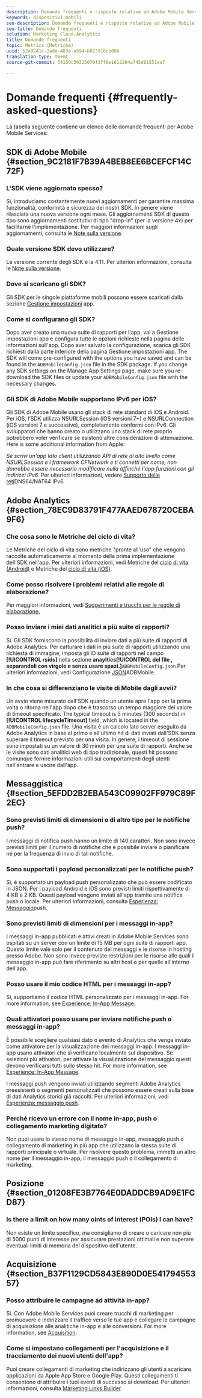 ```yaml
---
description: Domande frequenti e risposte relative ad Adobe Mobile Services e descrizione generale delle funzioni.
keywords: dispositivi mobili
seo-description: Domande frequenti e risposte relative ad Adobe Mobile Services e descrizione generale delle funzioni.
seo-title: Domande frequenti
solution: Marketing Cloud,Analytics
title: Domande frequenti
topic: Metrics (Metriche)
uuid: 62a9241c-2ada-483a-a594-b023916cb0b6
translation-type: tm+mt
source-git-commit: 54150c39325070f37f8e1612204a745d81551ea7

---
```



# Domande frequenti {#frequently-asked-questions}

La tabella seguente contiene un elenco delle domande frequenti per Adobe Mobile Services:

## SDK di Adobe Mobile {#section_9C2181F7B39A4BEB8EE6BCEFCF14C72F}

### L'SDK viene aggiornato spesso?

Sì, introduciamo costantemente nuovi aggiornamenti per garantire massima funzionalità, conformità e sicurezza dei nostri SDK. In genere viene rilasciata una nuova versione ogni mese. Gli aggiornamenti SDK di questo tipo sono aggiornamenti sostitutivi di tipo "drop-in" (per la versione 4x) per facilitarne l'implementazione. Per maggiori informazioni sugli aggiornamenti, consulta le [Note sulla versione](https://docs.adobe.com/content/help/en/release-notes/experience-cloud/current.html).

### Quale versione SDK devo utilizzare?

La versione corrente degli SDK è la 4.11. Per ulteriori informazioni, consulta le [Note sulla versione](https://docs.adobe.com/content/help/en/release-notes/experience-cloud/current.html).

### Dove si scaricano gli SDK?

Gli SDK per le singole piattaforme mobili possono essere scaricati dalla sezione [Gestione impostazioni](/help/using/c-manage-app-settings/c-manage-app-settings.md) app.

### Come si configurano gli SDK?

Dopo aver creato una nuova suite di rapporti per l'app, vai a Gestione impostazioni app e configura tutte le opzioni richieste nella pagina delle informazioni sull'app. Dopo aver salvato la configurazione, scarica gli SDK richiesti dalla parte inferiore della pagina Gestione impostazioni app. The SDK will come pre-configured with the options you have saved and can be found in the `ADBMobileConfig.json` file in the SDK package. If you change any SDK settings on the Manage App Settings page, make sure you re-download the SDK files or update your `ADBMobileConfig.json` file with the necessary changes.

### Gli SDK di Adobe Mobile supportano IPv6 per iOS?

Gli SDK di Adobe Mobile usano gli stack di rete standard di iOS e Android. Per iOS, l’SDK utilizza NSURLSession (iOS versioni 7+) e NSURLConnection (iOS versioni 7 e successive), completamente conformi con IPv6. Gli sviluppatori che hanno creato o utilizzano uno stack di rete proprio potrebbero voler verificare se esistono altre considerazioni di attenuazione. Here is some additional information from Apple:

*Se scrivi un'app lato client utilizzando API di rete di alto livello come NSURLSession e i framework CFNetwork e ti connetti per nome, non dovrebbe essere necessario modificare nulla affinché l'app funzioni con gli indirizzi IPv6.* Per ulteriori informazioni, vedere [Supporto delle reti](https://developer.apple.com/library/content/documentation/NetworkingInternetWeb/Conceptual/NetworkingOverview/UnderstandingandPreparingfortheIPv6Transition/UnderstandingandPreparingfortheIPv6Transition.html#__/apple_ref/doc/uid/TP40010220-CH213-SW1)DNS64/NAT64 IPv6.


## Adobe Analytics {#section_78EC9D83791F477AAED678720CEBA9F6}

### Che cosa sono le Metriche del ciclo di vita?

Le Metriche del ciclo di vita sono metriche "pronte all'uso" che vengono raccolte automaticamente al momento della prima implementazione dell'SDK nell'app. Per ulteriori informazioni, vedi Metriche del [ciclo di vita (Android)](/help/android/metrics.md) e Metriche del [ciclo di vita (iOS)](/help/ios/metrics.md).

### Come posso risolvere i problemi relativi alle regole di elaborazione?

Per maggiori informazioni, vedi [Suggerimenti e trucchi per le regole di elaborazione.](https://docs.adobe.com/content/help/en/analytics/admin/admin-tools/processing-rules/processing-rules-tips.html)

### Posso inviare i miei dati analitici a più suite di rapporti?

Sì. Gli SDK forniscono la possibilità di inviare dati a più suite di rapporti di Adobe Analytics. Per catturare i dati in più suite di rapporti utilizzando una richiesta di immagine, imposta gli ID suite di rapporti nel campo **[!UICONTROL rsids]** nella sezione **anayltics[!UICONTROL del file , separandoli con virgole e senza usare spazi.]**`ADBMobileConfig.json` Per ulteriori informazioni, vedi Configurazione [JSON](/help/ios/configuration/json-config/json-config.md)ADBMobile.

### In che cosa si differenziano le visite di Mobile dagli avvii?

Un avvio viene misurato dall'SDK quando un utente apre l'app per la prima volta o ritorna nell'app dopo che è trascorso un tempo maggiore del valore di timeout specificato. The typical timeout is 5 minutes (300 seconds) in **[!UICONTROL lifecycleTimeout]** field, which is located in the `ADBMobileConfig.json` file. Una visita è un calcolo lato server eseguito da Adobe Analytics in base al primo e all'ultimo hit di dati inviati dall'SDK senza superare il timeout previsto per una visita. In genere, i timeout di sessione sono impostati su un valore di 30 minuti per una suite di rapporti. Anche se le visite sono dati analitici web di tipo tradizionale, questi hit possono comunque fornire informazioni utili sui comportamenti degli utenti nell'entrare e uscire dall'app.

## Messaggistica {#section_5EFDD2B2EBA543C09902FF979C89F2EC}

### Sono previsti limiti di dimensioni o di altro tipo per le notifiche push?

I messaggi di notifica push hanno un limite di 140 caratteri. Non sono invece previsti limiti per il numero di notifiche che è possibile inviare o pianificare né per la frequenza di invio di tali notifiche.

### Sono supportati i payload personalizzati per le notifiche push?

Sì, è supportato un payload push personalizzato che può essere codificato in JSON. Per i payload Android e iOS sono previsti limiti rispettivamente di 4 KB e 2 KB. Questi payload vengono inviati all'app tramite una notifica push o locale. Per ulteriori informazioni, consulta [Esperienza: Messaggio](/help/using/in-app-messaging/t-create-push-message/c-experience-push-message.md)push.

### Sono previsti limiti di dimensioni per i messaggi in-app?

I messaggi in-app pubblicati e attivi creati in Adobe Mobile Services sono ospitati su un server con un limite di 15 MB per ogni suite di rapporti app. Questo limite vale solo per il contenuto dei messaggi e le risorse in hosting presso Adobe. Non sono invece previste restrizioni per le risorse alle quali il messaggio in-app può fare riferimento su altri host o per quelle all'interno dell'app.

### Posso usare il mio codice HTML per i messaggi in-app?

Sì, supportiamo il codice HTML personalizzato per i messaggi in-app. For more information, see [Experience: In-App Message](/help/using/in-app-messaging/t-in-app-message/c-experience-in-app-message.md).

### Quali attivatori posso usare per inviare notifiche push o messaggi in-app?

È possibile scegliere qualsiasi dato o evento di Analytics che venga inviato come attivatore per la visualizzazione dei messaggi in-app. I messaggi in-app usano attivatori che si verificano localmente sul dispositivo. Se selezioni più attivatori, per attivare la visualizzazione del messaggio questi devono verificarsi tutti sullo stesso hit. For more information, see [Experience: In-App Message](/help/using/in-app-messaging/t-in-app-message/c-experience-in-app-message.md).

I messaggi push vengono inviati utilizzando segmenti Adobe Analytics preesistenti o segmenti personalizzati che possono essere creati sulla base di dati Analytics storici già raccolti. Per ulteriori informazioni, vedi [Esperienza: messaggio push](/help/using/in-app-messaging/t-create-push-message/c-experience-push-message.md).

### Perché ricevo un errore con il nome in-app, push o collegamento marketing digitato?

Non puoi usare lo stesso nome di messaggio in-app, messaggio push o collegamento di marketing in più app che utilizzano la stessa suite di rapporti principale o virtuale. Per risolvere questo problema, immetti un altro nome per il messaggio in-app, il messaggio push o il collegamento di marketing.

## Posizione {#section_01208FE3B7764E0DADDCB9AD9E1FCD87}

### Is there a limit on how many oints of interest (POIs) I can have?

Non esiste un limite specifico, ma consigliamo di creare o caricare non più di 5000 punti di interesse per assicurare prestazioni ottimali e non superare eventuali limiti di memoria del dispositivo dell'utente.

## Acquisizione {#section_B37F1129CD5843E890D0E54179455357}

### Posso attribuire le campagne ad attività in-app?

Sì. Con Adobe Mobile Services puoi creare trucchi di marketing per promuovere e indirizzare il traffico verso le tue app e collegare le campagne di acquisizione alle analitiche in-app e alle conversioni. For more information, see [Acquisition](/help/using/acquisition-main/acquisition-main.md).

### Come si impostano collegamenti per l'acquisizione e il tracciamento dei nuovi utenti dell'app?

Puoi creare collegamenti di marketing che indirizzano gli utenti a scaricare applicazioni da Apple App Store e Google Play. Questi collegamenti ti consentono di attribuire i tuoi eventi di successo ai download. Per ulteriori informazioni, consulta [Marketing Links Builder](/help/using/acquisition-main/c-marketing-links-builder/c-marketing-links-builder.md).
